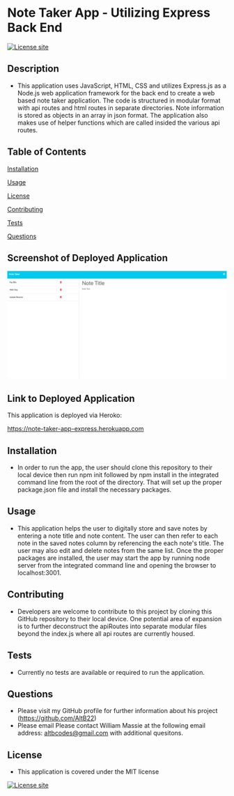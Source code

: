 # Note Taker App - Utilizing Express Back End
[![License site](https://img.shields.io/badge/License-MIT-blue.svg)](https://choosealicense.com/licenses/mit)

## Description
  - This application uses JavaScript, HTML, CSS and utilizes Express.js as a Node.js web application framework for the back end to create a web based note taker application.  The code is structured in modular format with api routes and html routes in separate directories. Note information is stored as objects in an array in json format.  The application also makes use of helper functions which are called insided the various api routes.

## Table of Contents
  [Installation](#installation)

  [Usage](#usage)

  [License](#license)

  [Contributing](#contributing)

  [Tests](#tests)

  [Questions](#questions)
  
  ## Screenshot of Deployed Application

  ![Image of Notes Page Generate by app with Header "Note Taker" and a of notes in the left hand column and blank note on the right side.](./assets/Note_Taker_Screenshot.png)

   ## Link to Deployed Application

   This application is deployed via Heroko:
   
   https://note-taker-app-express.herokuapp.com

  ## Installation
  - In order to run the app, the user should clone this repository to their local device then run npm init followed by npm install in the integrated command line from the root of the directory.  That will set up the proper package.json file and install the necessary packages.
  ## Usage
  - This application helps the user to digitally store and save notes by entering a note title and note content.  The user can then refer to each note in the saved notes column by referencing the each note's title.  The user may also edit and delete notes from the same list. Once the proper packages are installed, the user may start the app by running node server from the integrated command line and opening the browser to localhost:3001.
  ## Contributing
  - Developers are welcome to contribute to this project by cloning this GitHub repository to their local device.  One potential area of expansion is to further deconstruct the apiRoutes into separate modular files beyond the index.js where all api routes are currently housed.
  ## Tests
  - Currently no tests are available or required to run the application.
  ## Questions
  - Please visit my GitHub profile for further information about his project (https://github.com/AltB22)
  - Please email Please contact William Massie at the following email address: altbcodes@gmail.com with additional quesitons.
  ## License
  - This application is covered under the MIT license

  [![License site](https://img.shields.io/badge/License-MIT-blue.svg)](https://choosealicense.com/licenses/mit)